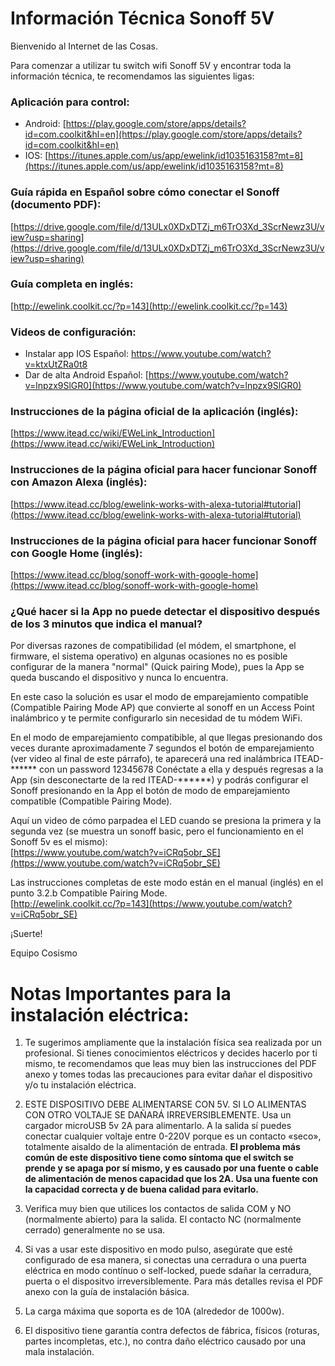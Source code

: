 # Información Técnica Sonoff 5V

Bienvenido al Internet de las Cosas.

Para comenzar a utilizar tu switch wifi Sonoff 5V y encontrar toda la información técnica, te recomendamos las siguientes ligas:

### Aplicación para control:
* Android: [https://play.google.com/store/apps/details?id=com.coolkit&hl=en](https://play.google.com/store/apps/details?id=com.coolkit&hl=en)
* IOS: [https://itunes.apple.com/us/app/ewelink/id1035163158?mt=8](https://itunes.apple.com/us/app/ewelink/id1035163158?mt=8)

### Guía rápida en Español sobre cómo conectar el Sonoff (documento PDF):
[https://drive.google.com/file/d/13ULx0XDxDTZj_m6TrO3Xd_3ScrNewz3U/view?usp=sharing](https://drive.google.com/file/d/13ULx0XDxDTZj_m6TrO3Xd_3ScrNewz3U/view?usp=sharing)

### Guía completa en inglés:
[http://ewelink.coolkit.cc/?p=143](http://ewelink.coolkit.cc/?p=143)


### Videos de configuración: 
* Instalar app IOS Español: [https://www.youtube.com/watch?v=ktxUtZRa0t8 ](https://www.youtube.com/watch?v=ktxUtZRa0t8)
* Dar de alta Android Español: [https://www.youtube.com/watch?v=lnpzx9SlGR0](https://www.youtube.com/watch?v=lnpzx9SlGR0)

### Instrucciones de la página oficial de la aplicación (inglés):
[https://www.itead.cc/wiki/EWeLink_Introduction](https://www.itead.cc/wiki/EWeLink_Introduction)

### Instrucciones de la página oficial para hacer funcionar Sonoff con Amazon Alexa (inglés):
[https://www.itead.cc/blog/ewelink-works-with-alexa-tutorial#tutorial](https://www.itead.cc/blog/ewelink-works-with-alexa-tutorial#tutorial)

### Instrucciones de la página oficial para hacer funcionar Sonoff con Google Home (inglés): 
[https://www.itead.cc/blog/sonoff-work-with-google-home](https://www.itead.cc/blog/sonoff-work-with-google-home)

### ¿Qué hacer si la App no puede detectar el dispositivo después de los 3 minutos que indica el manual?
Por diversas razones de compatibilidad (el módem, el smartphone, el firmware, el sistema operativo) en algunas ocasiones no es posible configurar de la manera "normal" (Quick pairing Mode), pues la App se queda buscando el dispositivo y nunca lo encuentra. 

En este caso la solución es usar el modo de emparejamiento compatible (Compatible Pairing Mode AP) que convierte al sonoff en un Access Point inalámbrico y te permite configurarlo sin necesidad de tu módem WiFi. 

En el modo de emparejamiento compatibible, al que llegas presionando dos veces durante aproximadamente 7 segundos el botón de emparejamiento (ver video al final de este párrafo), te aparecerá una red inalámbrica ITEAD-****** con un password 12345678 Conéctate a ella y después regresas a la App (sin desconectarte de la red ITEAD-******) y podrás configurar el Sonoff presionando en la App el botón de modo de emparejamiento compatible (Compatible Pairing Mode).

Aquí un video de cómo parpadea el LED cuando se presiona la primera y la segunda vez (se muestra un sonoff basic, pero el funcionamiento en el Sonoff 5v es el mismo):  
[https://www.youtube.com/watch?v=iCRq5obr_SE](https://www.youtube.com/watch?v=iCRq5obr_SE)

Las instrucciones completas de este modo están en el manual (inglés) en el punto 3.2.b Compatible Pairing Mode.  
[http://ewelink.coolkit.cc/?p=143](https://www.youtube.com/watch?v=iCRq5obr_SE)

¡Suerte! 

   Equipo Cosismo

# Notas Importantes para la instalación eléctrica:
  1. Te sugerimos ampliamente que la instalación física sea realizada por un profesional. Si tienes conocimientos eléctricos y decides hacerlo por ti mismo, te recomendamos que leas muy bien las instrucciones del PDF anexo y tomes todas las precauciones para evitar dañar el dispositivo y/o tu instalación eléctrica.

  2. ESTE DISPOSITIVO DEBE ALIMENTARSE CON 5V. SI LO ALIMENTAS CON OTRO VOLTAJE SE DAÑARÁ IRREVERSIBLEMENTE. Usa un cargador microUSB 5v 2A para alimentarlo. A la salida sí puedes conectar cualquier voltaje entre 0-220V porque es un contacto «seco», totalmente aisaldo de la alimentación de entrada. **El problema más común de este dispositivo tiene como síntoma que el switch se prende y se apaga por sí mismo, y es causado por una fuente o cable de alimentación de menos capacidad que los 2A. Usa una fuente con la capacidad correcta y de buena calidad para evitarlo.**
  
3. Verifica muy bien que utilices los contactos de salida COM y NO (normalmente abierto) para la salida. El contacto NC (normalmente cerrado) generalmente no se usa. 
  
4. Si vas a usar este dispositivo en modo pulso, asegúrate que esté configurado de esa manera, si conectas una cerradura o una puerta eléctrica en modo contínuo o self-locked, puede sdañar la cerradura, puerta o el dispositvo irreversiblemente. Para más detalles revisa el PDF anexo con la guía de instalación básica.
  
5. La carga máxima que soporta es de 10A (alrededor de 1000w).
  
6. El dispositivo tiene garantía contra defectos de fábrica, físicos (roturas, partes incompletas, etc.), no contra daño eléctrico causado por una mala instalación.
